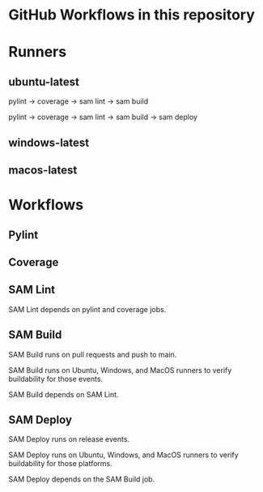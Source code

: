 # GitHub Workflows in this repository

# Runners

## ubuntu-latest

pylint -> coverage -> sam lint -> sam build

pylint -> coverage -> sam lint -> sam build -> sam deploy


## windows-latest

## macos-latest

# Workflows

## Pylint

## Coverage

## SAM Lint

SAM Lint depends on pylint and coverage jobs.

## SAM Build
SAM Build runs on pull requests and push to main.

SAM Build runs on Ubuntu, Windows, and MacOS runners to verify buildability for those events.

SAM Build depends on SAM Lint.

## SAM Deploy
SAM Deploy runs on release events.

SAM Deploy runs on Ubuntu, Windows, and MacOS runners to verify buildability for those platforms.

SAM Deploy depends on the SAM Build job.

